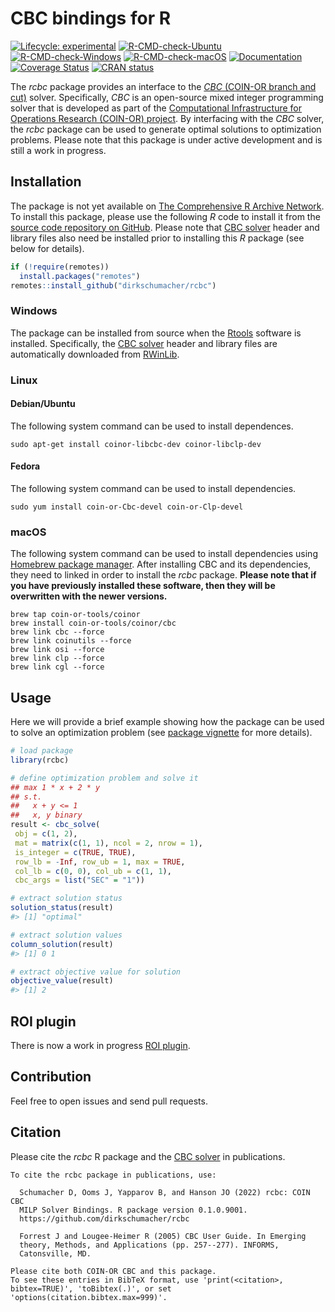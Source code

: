 
<!-- README.md is generated from README.Rmd. Please edit that file -->

# CBC bindings for R

<!-- badges: start -->

[![Lifecycle:
experimental](https://img.shields.io/badge/Lifecycle-experimental-orange.svg)](https://lifecycle.r-lib.org/articles/stages.html)
[![R-CMD-check-Ubuntu](https://img.shields.io/github/actions/workflow/status/dirkschumacher/rcbc/check-ubuntu.yaml?branch=master&label=Ubuntu)](https://github.com/dirkschumacher/rcbc/actions)
[![R-CMD-check-Windows](https://img.shields.io/github/actions/workflow/status/dirkschumacher/rcbc/check-windows.yaml?branch=master&label=Windows)](https://github.com/dirkschumacher/rcbc/actions)
[![R-CMD-check-macOS](https://img.shields.io/github/actions/workflow/status/dirkschumacher/rcbc/check-macos.yaml?branch=master&label=macOS)](https://github.com/dirkschumacher/rcbc/actions)
[![Documentation](https://img.shields.io/github/actions/workflow/status/dirkschumacher/rcbc/documentation.yaml?branch=master&label=Documentation)](https://github.com/dirkschumacher/rcbc/actions)
[![Coverage
Status](https://img.shields.io/codecov/c/github/dirkschumacher/rcbc?label=Coverage)](https://codecov.io/github/dirkschumacher/rcbc?branch=master)
[![CRAN
status](https://www.r-pkg.org/badges/version/rcbc)](https://CRAN.R-project.org/package=rcbc)
<!-- badges: end -->

The *rcbc* package provides an interface to the [*CBC* (COIN-OR branch
and cut)](https://github.com/coin-or/Cbc) solver. Specifically, *CBC*
is an open-source mixed integer programming solver that is developed as
part of the [Computational Infrastructure for Operations Research
(COIN-OR) project](https://www.coin-or.org/). By interfacing with the *CBC*
solver, the *rcbc* package can be used to generate optimal solutions to
optimization problems. Please note that this package is under active
development and is still a work in progress.

## Installation

The package is not yet available on [The Comprehensive R Archive
Network](https://cran.r-project.org/). To install this package, please
use the following *R* code to install it from the [source code
repository on GitHub](https://github.com/dirkschumacher/rcbc). Please
note that [CBC solver](https://github.com/coin-or/Cbc) header and
library files also need be installed prior to installing this *R*
package (see below for details).

``` r
if (!require(remotes))
  install.packages("remotes")
remotes::install_github("dirkschumacher/rcbc")
```

### Windows

The package can be installed from source when the
[Rtools](https://cran.r-project.org/bin/windows/Rtools/) software is
installed. Specifically, the [CBC
solver](https://github.com/coin-or/Cbc) header and library files are
automatically downloaded from [RWinLib](https://github.com/rwinlib/cbc).

### Linux

#### Debian/Ubuntu

The following system command can be used to install dependences.

    sudo apt-get install coinor-libcbc-dev coinor-libclp-dev

#### Fedora

The following system command can be used to install dependencies.

    sudo yum install coin-or-Cbc-devel coin-or-Clp-devel

### macOS

The following system command can be used to install dependencies using
[Homebrew package manager](https://brew.sh/). After installing CBC and
its dependencies, they need to linked in order to install the *rcbc*
package. **Please note that if you have previously installed these
software, then they will be overwritten with the newer versions.**

    brew tap coin-or-tools/coinor
    brew install coin-or-tools/coinor/cbc
    brew link cbc --force
    brew link coinutils --force
    brew link osi --force
    brew link clp --force
    brew link cgl --force

## Usage

Here we will provide a brief example showing how the package can be used
to solve an optimization problem (see [package
vignette](https://dirkschumacher.github.io/rcbc/articles/rcbc.html) for
more details).

``` r
# load package
library(rcbc)

# define optimization problem and solve it
## max 1 * x + 2 * y
## s.t.
##   x + y <= 1
##   x, y binary
result <- cbc_solve(
 obj = c(1, 2),
 mat = matrix(c(1, 1), ncol = 2, nrow = 1),
 is_integer = c(TRUE, TRUE),
 row_lb = -Inf, row_ub = 1, max = TRUE,
 col_lb = c(0, 0), col_ub = c(1, 1),
 cbc_args = list("SEC" = "1"))

# extract solution status
solution_status(result)
#> [1] "optimal"

# extract solution values
column_solution(result)
#> [1] 0 1

# extract objective value for solution
objective_value(result)
#> [1] 2
```

## ROI plugin

There is now a work in progress [ROI
plugin](https://github.com/dirkschumacher/ROI.plugin.cbc).

## Contribution

Feel free to open issues and send pull requests.

## Citation

Please cite the *rcbc* R package and the [CBC
solver](https://github.com/coin-or/Cbc) in publications.


    To cite the rcbc package in publications, use:

      Schumacher D, Ooms J, Yapparov B, and Hanson JO (2022) rcbc: COIN CBC
      MILP Solver Bindings. R package version 0.1.0.9001.
      https://github.com/dirkschumacher/rcbc

      Forrest J and Lougee-Heimer R (2005) CBC User Guide. In Emerging
      theory, Methods, and Applications (pp. 257--277). INFORMS,
      Catonsville, MD.

    Please cite both COIN-OR CBC and this package.
    To see these entries in BibTeX format, use 'print(<citation>,
    bibtex=TRUE)', 'toBibtex(.)', or set
    'options(citation.bibtex.max=999)'.
